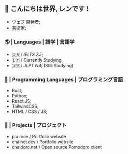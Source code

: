 ## 💮 こんにちは世界, レンです !
- ウェブ 開発者;
- 芸術家;

### 🌎 | Languages | 語学 | 言語学
- 🇬🇧 / *IELTS 7.5*;
- 🇱🇹 / Currently Studying
- 🇯🇵 / *JLPT N4*; (Still Studying)

### 💫 | Programming Languages | プログラミング言語
- Rust;
- Python;
- React.JS;
- TailwindCSS;
- HTML / CSS / JS;


### 🌟 | Projects | プロジェクト
-  plu.moe / Portfolio website
-  chainet.dev / Portfolio website
-  chaidoro.net / Open source Pomodoro client
